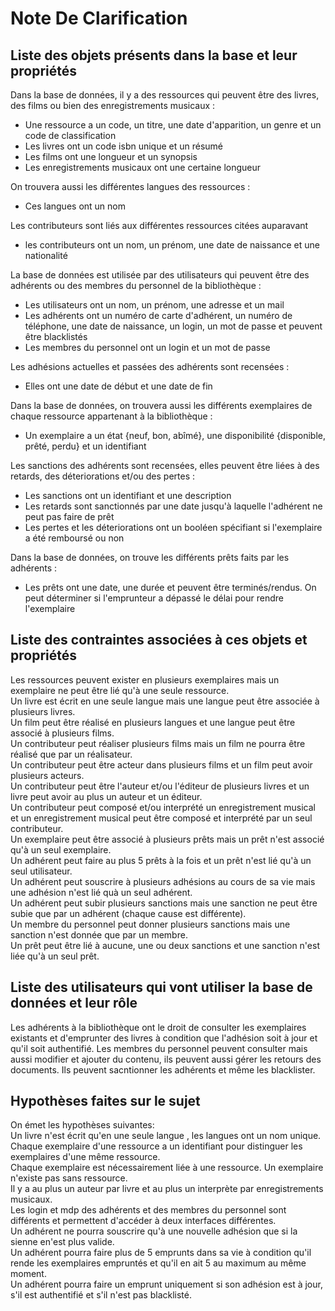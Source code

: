 # Note De Clarification

## Liste des objets présents dans la base et leur propriétés
Dans la base de données, il y a des ressources qui peuvent être des livres, des films ou bien des enregistrements musicaux :
* Une ressource a un code, un titre, une date d'apparition, un genre et un code de classification
* Les livres ont un code isbn unique et un résumé
* Les films ont une longueur et un synopsis
* Les enregistrements musicaux ont une certaine longueur

On trouvera aussi les différentes langues des ressources :
*  Ces  langues ont un nom

Les contributeurs sont liés aux différentes ressources citées auparavant
* les contributeurs ont un nom, un prénom, une date de naissance et une nationalité

La base de données est utilisée par des utilisateurs qui peuvent être des adhérents ou des membres du personnel de la bibliothèque :
* Les utilisateurs ont un nom, un prénom, une adresse et un mail
* Les adhérents ont un numéro de carte d'adhérent, un numéro de téléphone, une date de naissance, un login, un mot de passe et peuvent être blacklistés
* Les membres du personnel ont un login et un mot de passe

Les adhésions actuelles et passées des adhérents sont recensées :
* Elles ont une date de début et une date de fin

Dans la base de données, on trouvera aussi les différents exemplaires de chaque ressource appartenant à la bibliothèque :
* Un exemplaire a un état {neuf, bon, abîmé}, une disponibilité {disponible, prêté, perdu} et un identifiant

Les sanctions des adhérents sont recensées, elles peuvent être liées à des retards, des déteriorations et/ou des pertes :
* Les sanctions ont un identifiant et une description
* Les retards sont sanctionnés par une date jusqu'à laquelle l'adhérent ne peut pas faire de prêt
* Les pertes et les déteriorations ont un booléen spécifiant si l'exemplaire a été remboursé ou non

Dans la base de données, on trouve les différents prêts faits par les adhérents :
* Les prêts ont une date, une durée et peuvent être terminés/rendus. On peut déterminer si l'emprunteur a dépassé le délai pour rendre l'exemplaire

## Liste des contraintes associées à ces objets et propriétés
Les ressources peuvent exister en plusieurs exemplaires mais un exemplaire ne peut être lié qu'à une seule ressource. <br>
Un livre est écrit en une seule langue mais une langue peut être associée à plusieurs livres.<br>
Un film peut être réalisé en plusieurs langues et une langue peut être associé à plusieurs films.<br>
Un contributeur peut réaliser plusieurs films mais un film ne pourra être réalisé que par un réalisateur.<br>
Un contributeur peut être acteur dans plusieurs films et un film peut avoir plusieurs acteurs.<br>
Un contributeur peut être l'auteur et/ou l'éditeur de plusieurs livres et un livre peut avoir au plus un auteur et un éditeur. <br>
Un contributeur peut composé et/ou interprété un enregistrement musical et un enregistrement musical peut être composé et interprété par un seul contributeur.<br>
Un exemplaire peut être associé à plusieurs prêts mais un prêt n'est associé qu'à un seul exemplaire.<br>
Un adhérent peut faire au plus 5 prêts à la fois et un prêt n'est lié qu'à un seul utilisateur.<br>
Un adhérent peut souscrire à plusieurs adhésions au cours de sa vie mais une adhésion n'est lié quà un seul adhérent.<br>
Un adhérent peut subir plusieurs sanctions mais une sanction ne peut être subie que par un adhérent (chaque cause est différente).<br>
Un membre du personnel peut donner plusieurs sanctions mais une sanction n'est donnée que par un membre.<br>
Un prêt peut être lié à aucune, une ou deux sanctions et une sanction n'est liée qu'à un seul prêt.<br>

## Liste des utilisateurs qui vont utiliser la base de données et leur rôle
Les adhérents à la bibliothèque ont le droit de consulter les exemplaires existants et d'emprunter des livres à condition que l'adhésion soit à jour et qu'il soit authentifié.
Les membres du personnel peuvent consulter mais aussi modifier et ajouter du contenu, ils peuvent aussi gérer les retours des documents. Ils peuvent sacntionner les adhérents et même les blacklister.

## Hypothèses faites sur le sujet
On émet les hypothèses suivantes: <br>
Un livre n'est écrit qu'en une seule langue , les langues ont un nom unique. <br>
Chaque exemplaire d'une ressource a un identifiant pour distinguer les exemplaires d'une même ressource.<br>
Chaque exemplaire est nécessairement liée à une ressource. Un exemplaire n'existe pas sans ressource.<br>
Il y a au plus un auteur par livre et au plus un interprète par enregistrements musicaux.<br>
Les login et mdp des adhérents et des membres du personnel sont différents et permettent d'accéder à deux interfaces différentes.<br>
Un adhérent ne pourra souscrire qu'à une nouvelle adhésion que si la sienne en'est plus valide.<br>
Un adhérent pourra faire plus de 5 emprunts dans sa vie à condition qu'il rende les exemplaires empruntés et qu'il en ait 5 au maximum au même moment.<br>
Un adhérent pourra faire un emprunt uniquement si son adhésion est à jour, s'il est authentifié et s'il n'est pas blacklisté.<br>
